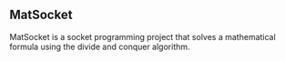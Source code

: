 ## MatSocket
MatSocket is a socket programming project that solves a mathematical formula using the divide and conquer algorithm.
